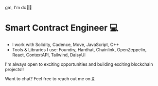 gm, I'm dc👋🏾

Smart Contract Engineer 💻
===================
- I work with Solidity, Cadence, Move, JavaScript, C++
- Tools & Libraries I use: Foundry, Hardhat, Chainlink, OpenZeppelin, React, ContextAPI, Tailwind, DaisyUI

I'm always open to exciting opportunities and building exciting blockchain projects!!

Want to chat? Feel free to reach out me on <a href="https://x.com/dappcoder_">X</a>
